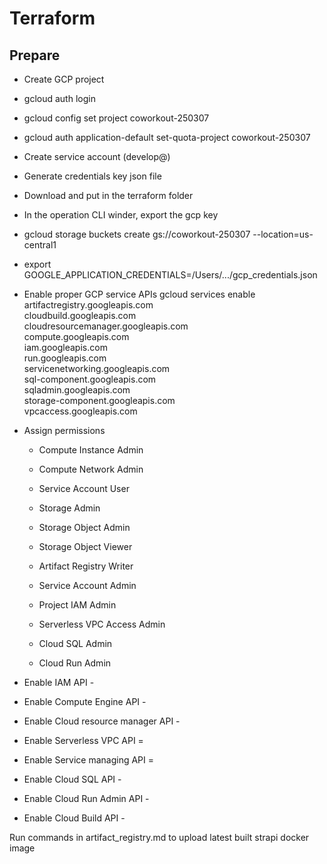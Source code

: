 # Terraform

## Prepare

- Create GCP project

- gcloud auth login
- gcloud config set project coworkout-250307
- gcloud auth application-default set-quota-project coworkout-250307

- Create service account (develop@)
- Generate credentials key json file
- Download and put in the terraform folder
- In the operation CLI winder, export the gcp key

- gcloud storage buckets create gs://coworkout-250307  --location=us-central1
- export GOOGLE_APPLICATION_CREDENTIALS=/Users/.../gcp_credentials.json

- Enable proper GCP service APIs
    gcloud services enable \
artifactregistry.googleapis.com \
cloudbuild.googleapis.com \
cloudresourcemanager.googleapis.com \
compute.googleapis.com \
iam.googleapis.com \
run.googleapis.com \
servicenetworking.googleapis.com \
sql-component.googleapis.com \
sqladmin.googleapis.com \
storage-component.googleapis.com \
vpcaccess.googleapis.com

- Assign permissions
  - Compute Instance Admin
  - Compute Network Admin
  - Service Account User
  - Storage Admin
  - Storage Object Admin
  - Storage Object Viewer

  - Artifact Registry Writer
  - Service Account Admin
  - Project IAM Admin
  - Serverless VPC Access Admin
  - Cloud SQL Admin
  - Cloud Run Admin

- Enable IAM API - [](https://console.cloud.google.com/apis/library/iam.googleapis.com?project=coworkout-250307)
- Enable Compute Engine API - [](https://console.cloud.google.com/apis/library/compute.googleapis.com?project=coworkout-250307)
- Enable Cloud resource manager API - [](https://console.cloud.google.com/apis/library/cloudresourcemanager.googleapis.com?project=coworkout-250307)
- Enable Serverless VPC API = [](https://console.cloud.google.com/apis/library/vpcaccess.googleapis.com?project=coworkout-250307)
- Enable Service managing API = [](https://console.cloud.google.com/apis/library/servicenetworking.googleapis.com?project=coworkout-250307)
- Enable Cloud SQL API - [](https://console.cloud.google.com/apis/library/sqladmin.googleapis.com?project=coworkout-250307)
- Enable Cloud Run Admin API - [](https://console.cloud.google.com/apis/library/run.googleapis.com?project=coworkout-250307)
- Enable Cloud Build API - [](https://console.cloud.google.com/apis/library/cloudbuild.googleapis.com?project=coworkout-250307)

Run commands in artifact_registry.md to upload latest built strapi docker image
